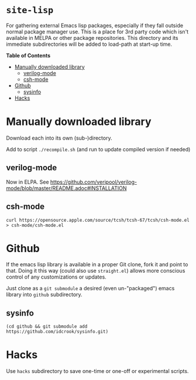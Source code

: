 `site-lisp`
============

For gathering external Emacs lisp packages, especially if they fall outside normal package manager use. This is a place for 3rd party code which isn't available in MELPA or
other package repositories. This directory and its immediate subdirectories
will be added to load-path at start-up time.


<!-- markdown-toc start - Don't edit this section. Run M-x markdown-toc-refresh-toc -->

**Table of Contents**

-	[Manually downloaded library](#manually-downloaded-library)
	-	[verilog-mode](#verilog-mode)
	-	[csh-mode](#csh-mode)
-	[Github](#github)
	-	[sysinfo](#sysinfo)
-	[Hacks](#hacks)

<!-- markdown-toc end -->

Manually downloaded library
===========================

Download each into its own (sub-)directory.

Add to script `./recompile.sh` (and run to update compiled version if needed)

verilog-mode
------------

Now in ELPA. See <https://github.com/veripool/verilog-mode/blob/master/README.adoc#INSTALLATION>


csh-mode
--------

```
curl https://opensource.apple.com/source/tcsh/tcsh-67/tcsh/csh-mode.el > csh-mode/csh-mode.el
```

Github
======

If the emacs lisp library is available in a proper Git clone, fork it and point to that. Doing it this way (could also use `straight.el`) allows more conscious control of any customizations or updates.

Just clone as a `git submodule` a desired (even un-"packaged") emacs library into `github` subdirectory.

sysinfo
-------

```
(cd github && git submodule add https://github.com/idcrook/sysinfo.git)
```

Hacks
=====

Use `hacks` subdirectory to save one-time or one-off or experimental scripts.
